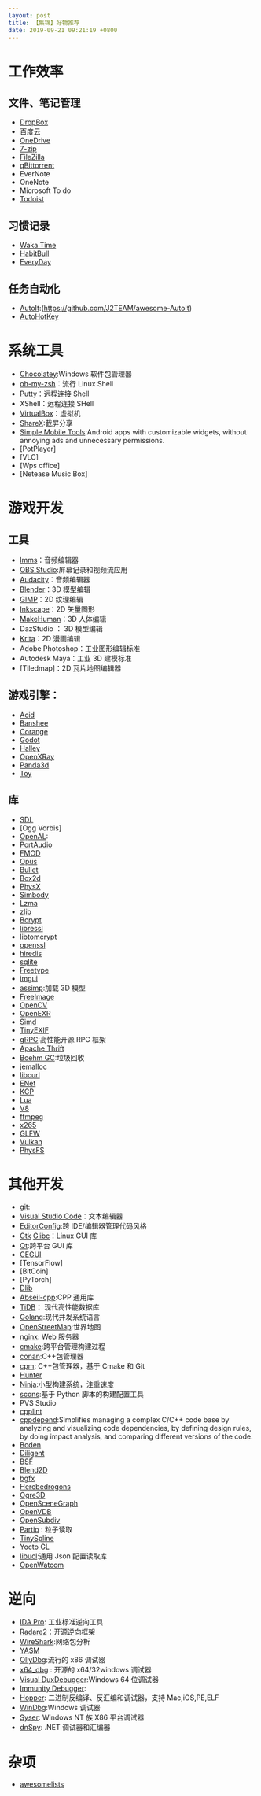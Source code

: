 ```yaml
---
layout: post
title: 【集锦】好物推荐
date: 2019-09-21 09:21:19 +0800
---
```


# 工作效率

## 文件、笔记管理

- [DropBox](https://www.dropbox.com/)
- 百度云
- [OneDrive](https://onedrive.live.com/)
- [7-zip](http://7-zip.org/)
- [FileZilla](https://filezilla-project.org/)
- [qBittorrent](https://www.qbittorrent.org/)
- EverNote
- OneNote
- Microsoft To do
- [Todoist](https://todoist.com/)

## 习惯记录

- [Waka Time](https://wakatime.com/)
- [HabitBull](http://www.habitbull.com/)
- [EveryDay](https://everyday.app/)

## 任务自动化

- [AutoIt](https://www.autoitscript.com/):(https://github.com/J2TEAM/awesome-AutoIt)
- [AutoHotKey]()

# 系统工具

- [Chocolatey](https://chocolatey.org/):Windows 软件包管理器
- [oh-my-zsh](https://github.com/ohmyzsh/ohmyzsh/)：流行 Linux Shell
- [Putty](http://www.chiark.greenend.org.uk/~sgtatham/putty/)：远程连接 Shell
- XShell：远程连接 SHell
- [VirtualBox](https://www.virtualbox.org/)：虚拟机
- [ShareX](https://getsharex.com/):截屏分享
- [Simple Mobile Tools](https://simplemobiletools.github.io/):Android apps with customizable widgets, without annoying ads and unnecessary permissions.
- [PotPlayer]
- [VLC]
- [Wps office]
- [Netease Music Box]

# 游戏开发

## 工具

- [lmms](https://lmms.io/)：音频编辑器
- [OBS Studio](https://obsproject.com/):屏幕记录和视频流应用
- [Audacity](https://github.com/audacity/audacity)：音频编辑器
- [Blender](https://www.blender.org/)：3D 模型编辑
- [GIMP](http://www.gimp.org/)：2D 纹理编辑
- [Inkscape](https://inkscape.org/)：2D 矢量图形
- [MakeHuman]()：3D 人体编辑
- DazStudio ： 3D 模型编辑
- [Krita](https://krita.org/)：2D 漫画编辑
- Adobe Photoshop：工业图形编辑标准
- Autodesk Maya：工业 3D 建模标准
- [Tiledmap]：2D 瓦片地图编辑器

## 游戏引擎：

- [Acid](https://github.com/EQMG/Acid)
- [Banshee](https://github.com/GameFoundry/BansheeEngine)
- [Corange](https://github.com/orangeduck/Corange)
- [Godot](https://github.com/godotengine/godot)
- [Halley](https://github.com/amzeratul/halley)
- [OpenXRay](https://github.com/OpenXRay/xray-16)
- [Panda3d](https://github.com/panda3d/panda3d)
- [Toy](https://github.com/hugoam/toy)

## 库

- [SDL](http://www.libsdl.org/)
- [Ogg Vorbis]
- [OpenAL](http://www.openal.org/):
- [PortAudio](http://www.portaudio.com/)
- [FMOD](http://www.fmod.org/)
- [Opus](http://opus-codec.org/)
- [Bullet](https://github.com/bulletphysics/bullet3)
- [Box2d](https://github.com/erincatto/Box2D)
- [PhysX](https://github.com/NVIDIAGameWorks/PhysX-3.4)
- [Simbody](https://github.com/simbody/simbody)
- [Lzma](http://www.7-zip.org/sdk.html)
- [zlib](http://zlib.net/)
- [Bcrypt](http://bcrypt.sourceforge.net/)
- [libressl](http://www.libressl.org/)
- [libtomcrypt](https://github.com/libtom/libtomcrypt)
- [openssl](https://github.com/openssl/openssl)
- [hiredis](https://github.com/redis/hiredis)
- [sqlite](http://www.sqlite.org/)
- [Freetype](https://www.freetype.org/)
- [imgui](https://github.com/ocornut/imgui)
- [assimp](https://github.com/assimp/assimp):加载 3D 模型
- [FreeImage](http://freeimage.sourceforge.net/)
- [OpenCV](http://opencv.org/)
- [OpenEXR](http://www.openexr.com/)
- [Simd](https://github.com/ermig1979/Simd)
- [TinyEXIF](https://github.com/cdcseacave/TinyEXIF)
- [gRPC](https://github.com/grpc/grpc):高性能开源 RPC 框架
- [Apache Thrift](https://thrift.apache.org/)
- [Boehm GC](https://github.com/ivmai/bdwgc):垃圾回收
- [jemalloc](https://github.com/jemalloc/jemalloc)
- [libcurl](http://curl.haxx.se/libcurl/)
- [ENet](https://github.com/lsalzman/enet)
- [KCP](https://github.com/skywind3000/kcp/blob/master/README.en.md)
- [Lua](http://www.lua.org/)
- [V8](https://v8.dev/)
- [ffmpeg](https://www.ffmpeg.org/)
- [x265](https://bitbucket.org/multicoreware/x265/wiki/Home)
- [GLFW](https://github.com/glfw/glfw)
- [Vulkan](https://www.khronos.org/vulkan)
- [PhysFS](https://icculus.org/physfs)

# 其他开发

- [git]():
- [Visual Studio Code](https://code.visualstudio.com)：文本编辑器
- [EditorConfig](https://editorconfig.org/):跨 IDE/编辑器管理代码风格
- [Gtk]() [Glibc](https://wiki.gnome.org/Projects/GLib)：Linux GUI 库
- [Qt](download.qt.io):跨平台 GUI 库
- [CEGUI](http://cegui.org.uk/)
- [TensorFlow]
- [BitCoin]
- [PyTorch]
- [Dlib](https://github.com/davisking/dlib)
- [Abseil-cpp](https://github.com/abseil/abseil-cpp):CPP 通用库
- [TiDB](tidb.org)： 现代高性能数据库
- [Golang](golang.org):现代并发系统语言
- [OpenStreetMap](https://www.openstreetmap.org/):世界地图
- [nginx](https://nginx.org/): Web 服务器
- [cmake](https://cmake.org/):跨平台管理构建过程
- [conan](https://conan.io/):C++包管理器
- [cpm](https://github.com/iauns/cpm): C++包管理器，基于 Cmake 和 Git
- [Hunter]()
- [Ninja](https://ninja-build.org/):小型构建系统，注重速度
- [scons](http://www.scons.org/):基于 Python 脚本的构建配置工具
- PVS Studio
- [cpplint]()
- [cppdepend](https://www.cppdepend.com/):Simplifies managing a complex C/C++ code base by analyzing and visualizing code dependencies, by defining design rules, by doing impact analysis, and comparing different versions of the code.
- [Boden](https://github.com/AshampooSystems/boden)
- [Diligent](https://github.com/DiligentGraphics/DiligentEngine)
- [BSF](https://github.com/GameFoundry/bsf)
- [Blend2D](https://blend2d.com/)
- [bgfx](https://github.com/bkaradzic/bgfx)
- [Herebedrogons](https://github.com/kosua20/herebedragons)
- [Ogre3D](https://www.ogre3d.org)
- [OpenSceneGraph](http://www.openscenegraph.org/)
- [OpenVDB](https://www.openvdb.org/)
- [OpenSubdiv](https://github.com/PixarAnimationStudios/OpenSubdiv)
- [Partio](https://github.com/wdas/partio) : 粒子读取
- [TinySpline](https://github.com/msteinbeck/tinyspline)
- [Yocto GL](https://github.com/xelatihy/yocto-gl)
- [libucl](https://github.com/vstakhov/libucl):通用 Json 配置读取库
- [OpenWatcom](https://github.com/open-watcom/open-watcom-v2)

# 逆向

- [IDA Pro](https://www.hex-rays.com/products/ida/index.shtml): 工业标准逆向工具
- [Radare2](https://github.com/radareorg/awesome-radare2)：开源逆向框架
- [WireShark](https://www.wireshark.org/):网络包分析
- [YASM](http://yasm.tortall.net/)
- [OllyDbg](http://www.ollydbg.de/):流行的 x86 调试器
- [x64_dbg](http://x64dbg.com/#start) : 开源的 x64/32windows 调试器
- [Visual DuxDebugger](http://www.duxcore.com/):Windows 64 位调试器
- [Immunity Debugger](http://debugger.immunityinc.com/):
- [Hopper](http://www.hopperapp.com/): 二进制反编译、反汇编和调试器，支持 Mac,iOS,PE,ELF
- [WinDbg](http://www.windbg.org/):Windows 调试器
- [Syser](https://github.com/marakew/syser): Windows NT 族 X86 平台调试器
- [dnSpy](https://github.com/0xd4d/dnSpy): .NET 调试器和汇编器

# 杂项

- [awesomelists](https://awesomelists.top/)
